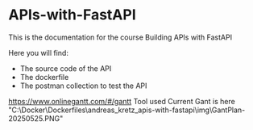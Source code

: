 # APIs-with-FastAPI

This is the documentation for the course Building APIs with FastAPI

Here you will find:
- The source code of the API
- The dockerfile
- The postman collection to test the API

https://www.onlinegantt.com/#/gantt Tool used
Current Gant is here "C:\Docker\Dockerfiles\andreas_kretz_apis-with-fastapi\img\GantPlan-20250525.PNG"